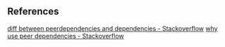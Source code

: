 

## References
[diff between peerdependencies and dependencies - Stackoverflow](https://stackoverflow.com/questions/18875674/whats-the-difference-between-dependencies-devdependencies-and-peerdependencies)
[why use peer dependencies - Stackoverflow](https://stackoverflow.com/questions/26737819/why-use-peer-dependencies-in-npm-for-plugins)
